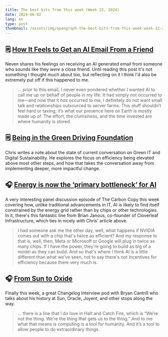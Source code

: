 ```yaml
---
title: The best bits from this week (Week 22, 2024)
date: 2024-06-02
lang: en
type: post
thumbnail: /assets/img/opengraph-the-best-bits-from-this-week-week-22-2024.png
---
```


## 🗒️ [How It Feels to Get an AI Email From a Friend](https://mrgan.com/ai-email-from-a-friend/)

Neven shares his feelings on receiving an AI generated email from someone who sounds like they _were_ a close friend. Until reading this post it's not something I thought much about too, but reflecting on it I think I'd also be extremely put off if this happened to me.

> ... prior to this email, I never even pondered whether I wanted AI to call me up on behalf of people in my life. It had simply not occurred to me—and now that it _has_ occurred to me, I definitely do not want small talk and relationships outsourced to server farms. This stuff shouldn’t feel hard or taxing; it’s what our presence here on Earth is mostly made up of. The effort, the clumsiness, and the time invested are where humanity is stored.

## 🗒️ [Being in the Green Driving Foundation](https://rtl.chrisadams.me.uk/2024/05/being-in-the-green-driving-foundation/)

Chris writes a note about the state of current conversation on Green IT and Digital Sustainability. He explores the focus on efficiency being elevated above most other steps, and how that takes the conversation away from implementing deeper, more impactful change.

## 🎧 [Energy is now the ‘primary bottleneck’ for AI](https://www.latitudemedia.com/news/ais-main-constraint-energy-not-chips)

A very interesting panel discussion episode of The Carbon Copy this week covering how, unlike traditional advancements in IT, AI is likely to find itself constrained by the energy grid rather than by chips or other technologies. In it, there's this fantastic line from Brian Janous, co-founder of Cloverleaf Infrastructure, which ties in nicely with Chris' article above.

> I had someone ask me the other day, well, what happens if NVIDIA comes out with a chip that's twice as efficient? And my response to that is, well, then, Meta or Microsoft or Google will plug in twice as many chips. If I have the power, they're going to build as big of a model as they can build. And so that's where I think AI is a little different than what we've seen, not to say there's not incentives for efficiency because there very much is.

## 🎧 [From Sun to Oxide](https://changelog.com/podcast/592)

Finally this week, a great Changelog Interview pod with Bryan Cantrill who talks about his history at Sun, Oracle, Joyent, and other stops along the way.

> ... there is a line that I do love in Halt and Catch Fire, which is “We’re not the thing. We’re the thing that gets us to the thing.” And to me what that means is computing is a tool for humanity. And it’s a tool to allow people to do extraordinary things.
